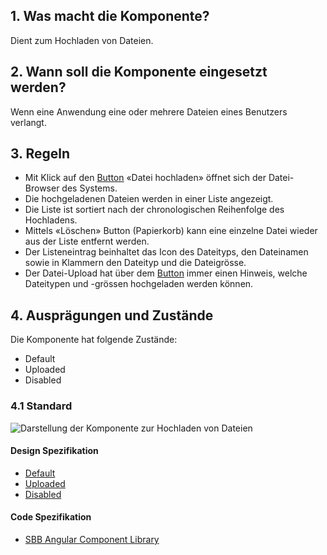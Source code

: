 ## 1. Was macht die Komponente?
Dient zum Hochladen von Dateien.

## 2. Wann soll die Komponente eingesetzt werden? 
Wenn eine Anwendung eine oder mehrere Dateien eines Benutzers verlangt.

## 3. Regeln 
* Mit Klick auf den [Button](https://digital.sbb.ch/de/components/button) «Datei hochladen» öffnet sich der Datei-Browser des Systems.
* Die hochgeladenen Dateien werden in einer Liste angezeigt.
* Die Liste ist sortiert nach der chronologischen Reihenfolge des Hochladens.
* Mittels «Löschen» Button (Papierkorb) kann eine einzelne Datei wieder aus der Liste entfernt werden.
* Der Listeneintrag beinhaltet das Icon des Dateityps, den Dateinamen sowie in Klammern den Dateityp und die Dateigrösse.
* Der Datei-Upload hat über dem [Button](https://digital.sbb.ch/de/components/button) immer einen Hinweis, welche Dateitypen und -grössen hochgeladen werden können.

## 4. Ausprägungen und Zustände 
Die Komponente hat folgende Zustände:
* Default
* Uploaded
* Disabled

### 4.1 Standard
![Darstellung der Komponente zur Hochladen von Dateien](https://raw.githubusercontent.com/sbb-design-systems/sbb-design-system/master/website/components/fileselector/images/fileselector_default.png 'class: image')

#### Design Spezifikation
* [Default](https://sbb.invisionapp.com/d/main#/console/15744722/378105832/inspect)
* [Uploaded](https://sbb.invisionapp.com/d/main#/console/15744722/378105833/inspect)
* [Disabled](https://sbb.invisionapp.com/d/main#/console/15744722/378105834/inspect)

#### Code Spezifikation
* [SBB Angular Component Library](https://sbb-angular.app.sbb.ch/latest/public/components/file-selector)